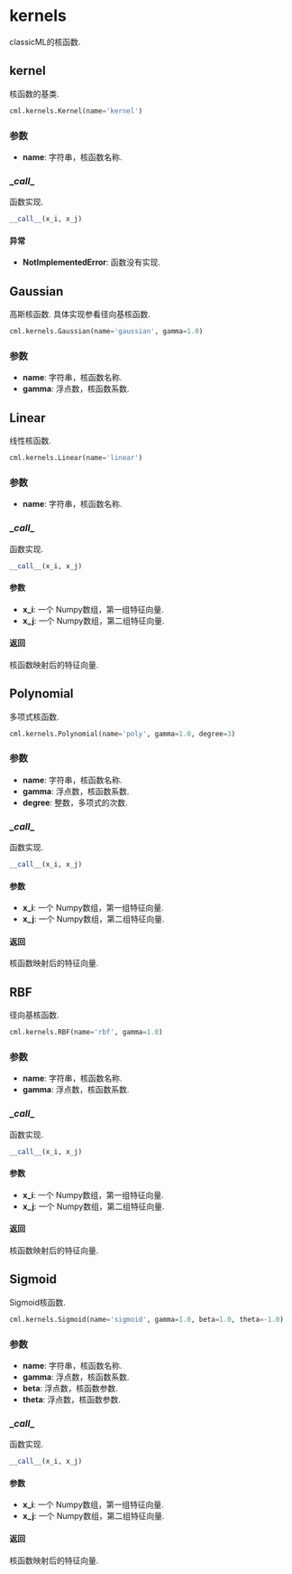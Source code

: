 # kernels

classicML的核函数.

## kernel

核函数的基类.

```python
cml.kernels.Kernel(name='kernel')
```

### 参数

* <b>name</b>: 字符串，核函数名称.

### \__call__

函数实现.

```python
__call__(x_i, x_j)
```

#### 异常

* <b>NotImplementedError</b>: 函数没有实现.

## Gaussian

高斯核函数. 具体实现参看径向基核函数.

```python
cml.kernels.Gaussian(name='gaussian', gamma=1.0)
```

### 参数

* <b>name</b>: 字符串，核函数名称.
* <b>gamma</b>: 浮点数，核函数系数.

## Linear

线性核函数.

```python
cml.kernels.Linear(name='linear')
```

### 参数

* <b>name</b>: 字符串，核函数名称.

### \__call__

函数实现.

```python
__call__(x_i, x_j)
```

#### 参数

* <b>x_i</b>: 一个 Numpy数组，第一组特征向量.
* <b>x_j</b>: 一个 Numpy数组，第二组特征向量.

#### 返回

核函数映射后的特征向量.

## Polynomial

多项式核函数.

```python
cml.kernels.Polynomial(name='poly', gamma=1.0, degree=3)
```

### 参数

* <b>name</b>: 字符串，核函数名称.
* <b>gamma</b>: 浮点数，核函数系数.
* <b>degree</b>: 整数，多项式的次数.

### \__call__

函数实现.

```python
__call__(x_i, x_j)
```

#### 参数

* <b>x_i</b>: 一个 Numpy数组，第一组特征向量.
* <b>x_j</b>: 一个 Numpy数组，第二组特征向量.

#### 返回

核函数映射后的特征向量.

## RBF

径向基核函数.

```python
cml.kernels.RBF(name='rbf', gamma=1.0)
```

### 参数

* <b>name</b>: 字符串，核函数名称.
* <b>gamma</b>: 浮点数，核函数系数.

### \__call__

函数实现.

```python
__call__(x_i, x_j)
```

#### 参数

* <b>x_i</b>: 一个 Numpy数组，第一组特征向量.
* <b>x_j</b>: 一个 Numpy数组，第二组特征向量.

#### 返回

核函数映射后的特征向量.

## Sigmoid

Sigmoid核函数.

```python
cml.kernels.Sigmoid(name='sigmoid', gamma=1.0, beta=1.0, theta=-1.0)
```

### 参数

* <b>name</b>: 字符串，核函数名称.
* <b>gamma</b>: 浮点数，核函数系数.
* <b>beta</b>: 浮点数，核函数参数.
* <b>theta</b>: 浮点数，核函数参数.

### \__call__

函数实现.

```python
__call__(x_i, x_j)
```

#### 参数

* <b>x_i</b>: 一个 Numpy数组，第一组特征向量.
* <b>x_j</b>: 一个 Numpy数组，第二组特征向量.

#### 返回

核函数映射后的特征向量.